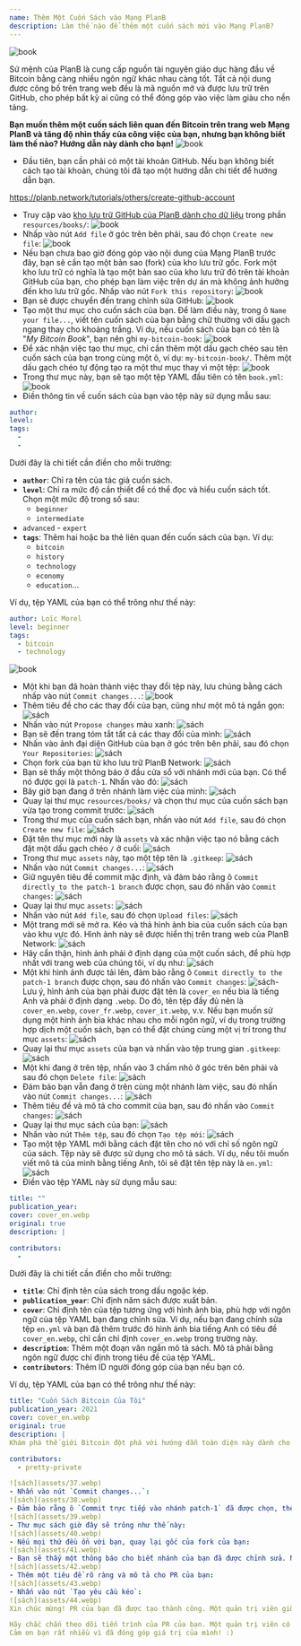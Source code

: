 ```yaml
---
name: Thêm Một Cuốn Sách vào Mạng PlanB
description: Làm thế nào để thêm một cuốn sách mới vào Mạng PlanB?
---
```

![book](assets/cover.webp)

Sứ mệnh của PlanB là cung cấp nguồn tài nguyên giáo dục hàng đầu về Bitcoin bằng càng nhiều ngôn ngữ khác nhau càng tốt. Tất cả nội dung được công bố trên trang web đều là mã nguồn mở và được lưu trữ trên GitHub, cho phép bất kỳ ai cũng có thể đóng góp vào việc làm giàu cho nền tảng.

**Bạn muốn thêm một cuốn sách liên quan đến Bitcoin trên trang web Mạng PlanB và tăng độ nhìn thấy của công việc của bạn, nhưng bạn không biết làm thế nào? Hướng dẫn này dành cho bạn!**
![book](assets/01.webp)
- Đầu tiên, bạn cần phải có một tài khoản GitHub. Nếu bạn không biết cách tạo tài khoản, chúng tôi đã tạo một hướng dẫn chi tiết để hướng dẫn bạn.

https://planb.network/tutorials/others/create-github-account


- Truy cập vào [kho lưu trữ GitHub của PlanB dành cho dữ liệu](https://github.com/DecouvreBitcoin/sovereign-university-data/tree/dev/resources/books) trong phần `resources/books/`:
![book](assets/02.webp)
- Nhấp vào nút `Add file` ở góc trên bên phải, sau đó chọn `Create new file`:
![book](assets/03.webp)
- Nếu bạn chưa bao giờ đóng góp vào nội dung của Mạng PlanB trước đây, bạn sẽ cần tạo một bản sao (fork) của kho lưu trữ gốc. Fork một kho lưu trữ có nghĩa là tạo một bản sao của kho lưu trữ đó trên tài khoản GitHub của bạn, cho phép bạn làm việc trên dự án mà không ảnh hưởng đến kho lưu trữ gốc. Nhấp vào nút `Fork this repository`:
![book](assets/04.webp)
- Bạn sẽ được chuyển đến trang chỉnh sửa GitHub:
![book](assets/05.webp)
- Tạo một thư mục cho cuốn sách của bạn. Để làm điều này, trong ô `Name your file...`, viết tên cuốn sách của bạn bằng chữ thường với dấu gạch ngang thay cho khoảng trắng. Ví dụ, nếu cuốn sách của bạn có tên là "*My Bitcoin Book*", bạn nên ghi `my-bitcoin-book`:
![book](assets/06.webp)
- Để xác nhận việc tạo thư mục, chỉ cần thêm một dấu gạch chéo sau tên cuốn sách của bạn trong cùng một ô, ví dụ: `my-bitcoin-book/`. Thêm một dấu gạch chéo tự động tạo ra một thư mục thay vì một tệp:
![book](assets/07.webp)
- Trong thư mục này, bạn sẽ tạo một tệp YAML đầu tiên có tên `book.yml`:
![book](assets/08.webp)
- Điền thông tin về cuốn sách của bạn vào tệp này sử dụng mẫu sau:

```yaml
author: 
level: 
tags:
  - 
  - 
```

Dưới đây là chi tiết cần điền cho mỗi trường:
- **`author`**: Chỉ ra tên của tác giả cuốn sách.
- **`level`**: Chỉ ra mức độ cần thiết để có thể đọc và hiểu cuốn sách tốt. Chọn một mức độ trong số sau:
	- `beginner`
	- `intermediate`
- `advanced` - `expert`
- **`tags`**: Thêm hai hoặc ba thẻ liên quan đến cuốn sách của bạn. Ví dụ:
    - `bitcoin`
    - `history`
    - `technology`
    - `economy`
    - `education`...

Ví dụ, tệp YAML của bạn có thể trông như thế này:

```yaml
author: Loïc Morel
level: beginner
tags:
  - bitcoin
  - technology
```

![book](assets/09.webp)
- Một khi bạn đã hoàn thành việc thay đổi tệp này, lưu chúng bằng cách nhấp vào nút `Commit changes...`:
![book](assets/10.webp)
- Thêm tiêu đề cho các thay đổi của bạn, cũng như một mô tả ngắn gọn: ![sách](assets/11.webp)
- Nhấn vào nút `Propose changes` màu xanh:
![sách](assets/12.webp)
- Bạn sẽ đến trang tóm tắt tất cả các thay đổi của mình:
![sách](assets/13.webp)
- Nhấn vào ảnh đại diện GitHub của bạn ở góc trên bên phải, sau đó chọn `Your Repositories`:
![sách](assets/14.webp)
- Chọn fork của bạn từ kho lưu trữ PlanB Network:
![sách](assets/15.webp)
- Bạn sẽ thấy một thông báo ở đầu cửa sổ với nhánh mới của bạn. Có thể nó được gọi là `patch-1`. Nhấn vào đó:
![sách](assets/16.webp)
- Bây giờ bạn đang ở trên nhánh làm việc của mình:
![sách](assets/17.webp)
- Quay lại thư mục `resources/books/` và chọn thư mục của cuốn sách bạn vừa tạo trong commit trước:
![sách](assets/18.webp)
- Trong thư mục của cuốn sách bạn, nhấn vào nút `Add file`, sau đó chọn `Create new file`:
![sách](assets/19.webp)
- Đặt tên thư mục mới này là `assets` và xác nhận việc tạo nó bằng cách đặt một dấu gạch chéo `/` ở cuối:
![sách](assets/20.webp)
- Trong thư mục `assets` này, tạo một tệp tên là `.gitkeep`:
![sách](assets/21.webp)
- Nhấn vào nút `Commit changes...`:
![sách](assets/22.webp)
- Giữ nguyên tiêu đề commit mặc định, và đảm bảo rằng ô `Commit directly to the patch-1 branch` được chọn, sau đó nhấn vào `Commit changes`:
![sách](assets/23.webp)
- Quay lại thư mục `assets`:
![sách](assets/24.webp)
- Nhấn vào nút `Add file`, sau đó chọn `Upload files`:
![sách](assets/25.webp)
- Một trang mới sẽ mở ra. Kéo và thả hình ảnh bìa của cuốn sách của bạn vào khu vực đó. Hình ảnh này sẽ được hiển thị trên trang web của PlanB Network:
![sách](assets/26.webp)
- Hãy cẩn thận, hình ảnh phải ở định dạng của một cuốn sách, để phù hợp nhất với trang web của chúng tôi, ví dụ như:
![sách](assets/27.webp)
- Một khi hình ảnh được tải lên, đảm bảo rằng ô `Commit directly to the patch-1 branch` được chọn, sau đó nhấn vào `Commit changes`:
![sách](assets/28.webp)- Lưu ý, hình ảnh của bạn phải được đặt tên là `cover_en` nếu bìa là tiếng Anh và phải ở định dạng `.webp`. Do đó, tên tệp đầy đủ nên là `cover_en.webp`, `cover_fr.webp`, `cover_it.webp`, v.v. Nếu bạn muốn sử dụng một hình ảnh bìa khác nhau cho mỗi ngôn ngữ, ví dụ trong trường hợp dịch một cuốn sách, bạn có thể đặt chúng cùng một vị trí trong thư mục `assets`:
![sách](assets/29.webp)
- Quay lại thư mục `assets` của bạn và nhấn vào tệp trung gian `.gitkeep`:
![sách](assets/30.webp)
- Một khi đang ở trên tệp, nhấn vào 3 chấm nhỏ ở góc trên bên phải và sau đó chọn `Delete file`:
![sách](assets/31.webp)
- Đảm bảo bạn vẫn đang ở trên cùng một nhánh làm việc, sau đó nhấn vào nút `Commit changes...`:
![sách](assets/32.webp)
- Thêm tiêu đề và mô tả cho commit của bạn, sau đó nhấn vào `Commit changes`:
![sách](assets/33.webp)
- Quay lại thư mục sách của bạn: ![sách](assets/34.webp)
- Nhấn vào nút `Thêm tệp`, sau đó chọn `Tạo tệp mới`:
![sách](assets/35.webp)
- Tạo một tệp YAML mới bằng cách đặt tên cho nó với chỉ số ngôn ngữ của sách. Tệp này sẽ được sử dụng cho mô tả sách. Ví dụ, nếu tôi muốn viết mô tả của mình bằng tiếng Anh, tôi sẽ đặt tên tệp này là `en.yml`:
![sách](assets/36.webp)
- Điền vào tệp YAML này sử dụng mẫu sau:
```yaml
title: ""
publication_year: 
cover: cover_en.webp
original: true
description: |

contributors:
  - 
```

Dưới đây là chi tiết cần điền cho mỗi trường:
- **`title`**: Chỉ định tên của sách trong dấu ngoặc kép.
- **`publication_year`**: Chỉ định năm sách được xuất bản.
- **`cover`**: Chỉ định tên của tệp tương ứng với hình ảnh bìa, phù hợp với ngôn ngữ của tệp YAML bạn đang chỉnh sửa. Ví dụ, nếu bạn đang chỉnh sửa tệp `en.yml` và bạn đã thêm trước đó hình ảnh bìa tiếng Anh có tiêu đề `cover_en.webp`, chỉ cần chỉ định `cover_en.webp` trong trường này.
- **`description`**: Thêm một đoạn văn ngắn mô tả sách. Mô tả phải bằng ngôn ngữ được chỉ định trong tiêu đề của tệp YAML.
- **`contributors`**: Thêm ID người đóng góp của bạn nếu bạn có.

Ví dụ, tệp YAML của bạn có thể trông như thế này:

```yaml
title: "Cuốn Sách Bitcoin Của Tôi"
publication_year: 2021
cover: cover_en.webp
original: true
description: |
Khám phá thế giới Bitcoin đột phá với hướng dẫn toàn diện này dành cho người mới bắt đầu. Cuốn Sách Bitcoin Của Tôi làm sáng tỏ những phức tạp của Bitcoin, cung cấp một giới thiệu rõ ràng và ngắn gọn về cách thức hoạt động của giao thức. Từ công nghệ cách mạng đến tác động tiềm năng đối với nền kinh tế toàn cầu, cuốn sách này cung cấp cái nhìn sâu sắc và kiến thức thực tế không thể thiếu. Hoàn hảo cho những người mới làm quen với Bitcoin, nó bao gồm các kiến thức cơ bản, mẹo bảo mật và tương lai của tài chính số. Hãy nhảy vào tương lai của tiền tệ và trang bị cho mình kiến thức để tự tin điều hướng trong kỷ nguyên số.

contributors:
  - pretty-private

![sách](assets/37.webp)
- Nhấn vào nút `Commit changes...`:
![sách](assets/38.webp)
- Đảm bảo rằng ô `Commit trực tiếp vào nhánh patch-1` đã được chọn, thêm tiêu đề, sau đó nhấn vào `Commit changes`:
![sách](assets/39.webp)
- Thư mục sách giờ đây sẽ trông như thế này:
![sách](assets/40.webp)
- Nếu mọi thứ đều ổn với bạn, quay lại gốc của fork của bạn:
![sách](assets/41.webp)
- Bạn sẽ thấy một thông báo cho biết nhánh của bạn đã được chỉnh sửa. Nhấn vào nút `So sánh & yêu cầu kéo`:
![sách](assets/42.webp)
- Thêm một tiêu đề rõ ràng và mô tả cho PR của bạn:
![sách](assets/43.webp)
- Nhấn vào nút `Tạo yêu cầu kéo`:
![sách](assets/44.webp)
Xin chúc mừng! PR của bạn đã được tạo thành công. Một quản trị viên giờ đây sẽ xem xét nó và, nếu mọi thứ đều ổn, hợp nhất nó vào kho lưu trữ chính của Mạng PlanB. Bạn sẽ thấy sách của mình xuất hiện trên trang web vài ngày sau.

Hãy chắc chắn theo dõi tiến trình của PR của bạn. Một quản trị viên có thể để lại bình luận yêu cầu thông tin bổ sung. Miễn là PR của bạn chưa được xác nhận, bạn có thể xem nó trong tab `Yêu cầu kéo` trên kho lưu trữ GitHub của Mạng PlanB.
Cảm ơn bạn rất nhiều vì đã đóng góp giá trị của mình! :)